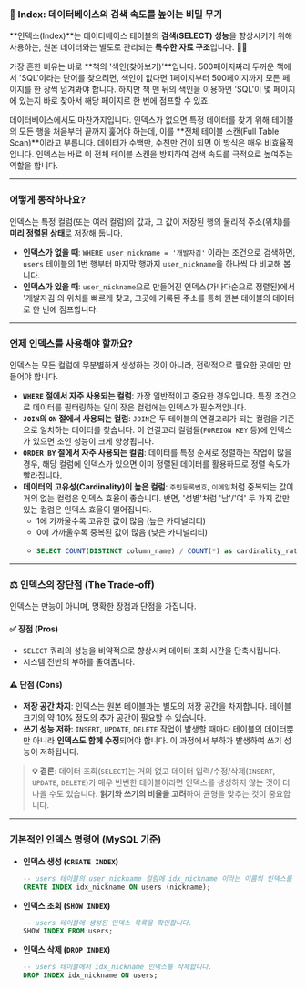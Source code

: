 ### 🚀 Index: 데이터베이스의 검색 속도를 높이는 비밀 무기

**인덱스(Index)**는 데이터베이스 테이블의 **검색(SELECT) 성능**을 향상시키기 위해 사용하는, 원본 데이터와는 별도로 관리되는 **특수한 자료 구조**입니다. 🕵️‍♂️

가장 흔한 비유는 바로 **책의 '색인(찾아보기)'**입니다. 500페이지짜리 두꺼운 책에서 'SQL'이라는 단어를 찾으려면, 색인이 없다면 1페이지부터 500페이지까지 모든 페이지를 한 장씩 넘겨봐야 합니다. 하지만 책 맨 뒤의 색인을 이용하면 'SQL'이 몇 페이지에 있는지 바로 찾아서 해당 페이지로 한 번에 점프할 수 있죠.

데이터베이스에서도 마찬가지입니다. 인덱스가 없으면 특정 데이터를 찾기 위해 테이블의 모든 행을 처음부터 끝까지 훑어야 하는데, 이를 **전체 테이블 스캔(Full Table Scan)**이라고 부릅니다. 데이터가 수백만, 수천만 건이 되면 이 방식은 매우 비효율적입니다. 인덱스는 바로 이 전체 테이블 스캔을 방지하여 검색 속도를 극적으로 높여주는 역할을 합니다.



---

### **어떻게 동작하나요?**

인덱스는 특정 컬럼(또는 여러 컬럼)의 값과, 그 값이 저장된 행의 물리적 주소(위치)를 **미리 정렬된 상태**로 저장해 둡니다.

* **인덱스가 없을 때**: `WHERE user_nickname = '개발자김'` 이라는 조건으로 검색하면, `users` 테이블의 1번 행부터 마지막 행까지 `user_nickname`을 하나씩 다 비교해 봅니다.
* **인덱스가 있을 때**: `user_nickname`으로 만들어진 인덱스(가나다순으로 정렬된)에서 '개발자김'의 위치를 빠르게 찾고, 그곳에 기록된 주소를 통해 원본 테이블의 데이터로 한 번에 점프합니다.

---

### **언제 인덱스를 사용해야 할까요?**

인덱스는 모든 컬럼에 무분별하게 생성하는 것이 아니라, 전략적으로 필요한 곳에만 만들어야 합니다.

* **`WHERE` 절에서 자주 사용되는 컬럼**: 가장 일반적이고 중요한 경우입니다. 특정 조건으로 데이터를 필터링하는 일이 잦은 컬럼에는 인덱스가 필수적입니다.
* **`JOIN`의 `ON` 절에서 사용되는 컬럼**: `JOIN`은 두 테이블의 연결고리가 되는 컬럼을 기준으로 일치하는 데이터를 찾습니다. 이 연결고리 컬럼들(`FOREIGN KEY` 등)에 인덱스가 있으면 조인 성능이 크게 향상됩니다.
* **`ORDER BY` 절에서 자주 사용되는 컬럼**: 데이터를 특정 순서로 정렬하는 작업이 많을 경우, 해당 컬럼에 인덱스가 있으면 이미 정렬된 데이터를 활용하므로 정렬 속도가 빨라집니다.
* **데이터의 고유성(Cardinality)이 높은 컬럼**: `주민등록번호`, `이메일`처럼 중복되는 값이 거의 없는 컬럼은 인덱스 효율이 좋습니다. 반면, '성별'처럼 '남'/'여' 두 가지 값만 있는 컬럼은 인덱스 효율이 떨어집니다.
	* 1에 가까울수록 고유한 값이 많음 (높은 카디널리티)
	- 0에 가까울수록 중복된 값이 많음 (낮은 카디널리티)
	- ```sql
	  SELECT COUNT(DISTINCT column_name) / COUNT(*) as cardinality_ratio FROM table_name;
	  ```

---

### **⚖️ 인덱스의 장단점 (The Trade-off)**

인덱스는 만능이 아니며, 명확한 장점과 단점을 가집니다.

#### **✅ 장점 (Pros)**

* `SELECT` 쿼리의 성능을 비약적으로 향상시켜 데이터 조회 시간을 단축시킵니다.
* 시스템 전반의 부하를 줄여줍니다.

#### **⚠️ 단점 (Cons)**

* **저장 공간 차지**: 인덱스는 원본 테이블과는 별도의 저장 공간을 차지합니다. 테이블 크기의 약 10% 정도의 추가 공간이 필요할 수 있습니다.
* **쓰기 성능 저하**: `INSERT`, `UPDATE`, `DELETE` 작업이 발생할 때마다 테이블의 데이터뿐만 아니라 **인덱스도 함께 수정**되어야 합니다. 이 과정에서 부하가 발생하여 쓰기 성능이 저하됩니다.

> **💡 결론**: 데이터 조회(`SELECT`)는 거의 없고 데이터 입력/수정/삭제(`INSERT`, `UPDATE`, `DELETE`)가 매우 빈번한 테이블이라면 인덱스를 생성하지 않는 것이 더 나을 수도 있습니다. **읽기와 쓰기의 비율을 고려**하여 균형을 맞추는 것이 중요합니다.

---

### **기본적인 인덱스 명령어 (MySQL 기준)**

* **인덱스 생성 (`CREATE INDEX`)**
  ```sql
  -- users 테이블의 user_nickname 컬럼에 idx_nickname 이라는 이름의 인덱스를 생성합니다.
  CREATE INDEX idx_nickname ON users (nickname);
  ```

* **인덱스 조회 (`SHOW INDEX`)**
  ```sql
  -- users 테이블에 생성된 인덱스 목록을 확인합니다.
  SHOW INDEX FROM users;
  ```

* **인덱스 삭제 (`DROP INDEX`)**
  ```sql
  -- users 테이블에서 idx_nickname 인덱스를 삭제합니다.
  DROP INDEX idx_nickname ON users;
  ```
